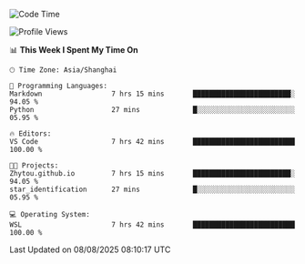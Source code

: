 <!--START_SECTION:waka-->
![Code Time](http://img.shields.io/badge/Code%20Time-3%2C063%20hrs%2057%20mins-blue)

![Profile Views](http://img.shields.io/badge/Profile%20Views-1-blue)

📊 **This Week I Spent My Time On** 

```text
🕑︎ Time Zone: Asia/Shanghai

💬 Programming Languages: 
Markdown                 7 hrs 15 mins       ████████████████████████░   94.05 % 
Python                   27 mins             █░░░░░░░░░░░░░░░░░░░░░░░░   05.95 % 

🔥 Editors: 
VS Code                  7 hrs 42 mins       █████████████████████████   100.00 % 

🐱‍💻 Projects: 
Zhytou.github.io         7 hrs 15 mins       ████████████████████████░   94.05 % 
star_identification      27 mins             █░░░░░░░░░░░░░░░░░░░░░░░░   05.95 % 

💻 Operating System: 
WSL                      7 hrs 42 mins       █████████████████████████   100.00 % 
```


 Last Updated on 08/08/2025 08:10:17 UTC
<!--END_SECTION:waka-->